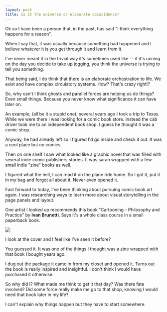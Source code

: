 ```yaml
---
layout: post
title: Is it the universe or elaborate coincidence?
---
```

Ok so I have been a person that, in the past, has said "I think everything happens for a reason".

When I say that, it was usually because something bad happened and I believe whatever it is you get through it and learn from it. 

I've never meant it in the trivial way it's sometimes used like -- if it's raining on the day you decide to take up jogging, you think the universe is trying to tell you something. 

That being said, I do think that there is an elaborate orchestration to life. We exist and have complex circulatory systems. How? That's crazy right!? 

So, why can't I think ghosts and parallel forces are helping us do things? Even small things. Because you never know what significance it can have later on. 

An example, (all be it a stupid one); several years ago I took a trip to Texas. While we were there I was looking for a comic book store. Instead the cab driver took me to an independent book shop. I guess he thought it was a comic shop. 

Anyway, he had already left so I figured I'd go inside and check it out. It was a cool place but no comics. 

Then on one shelf I saw what looked like a graphic novel that was filled with several indie comic publishers stories. It was saran wrapped with a few small indie "zine" books as well. 

I figured what the hell, I can read it on the plane ride home. So I got it, put it in my bag and forgot all about it. Never even opened it. 

Fast forward to today, I've been thinking about pursuing comic book art again. I was researching ways to learn more about visual storytelling in the page panels and layout.

One artist I looked up recommends this book "Cartooning - Philosophy and Practice" by **Ivan Brunetti**. Says it's a whole class course in a small paperback book. 

<a href="https://www.amazon.com/dp/B004V3QVLE/ref=as_li_ss_il?_encoding=UTF8&psc=1&linkCode=li3&tag=lorsmus-20&linkId=d1970182c75f6bba5e361585f1baf59f" target="_blank"><img border="0" src="//ws-na.amazon-adsystem.com/widgets/q?_encoding=UTF8&ASIN=B004V3QVLE&Format=_SL250_&ID=AsinImage&MarketPlace=US&ServiceVersion=20070822&WS=1&tag=lorsmus-20" ></a><img src="https://ir-na.amazon-adsystem.com/e/ir?t=lorsmus-20&l=li3&o=1&a=B004V3QVLE" width="1" height="1" border="0" alt="" style="border:none !important; margin:0px !important;" />

I look at the cover and I feel like I've seen it before?

You guessed it. It was one of the things I thought was a zine wrapped with that book I bought years ago. 

I dug out the package it came in from my closet and opened it. Turns out the book is really inspired and insightful. I don't think I would have purchased it otherwise. 

So why did I? What made me think to get it that day? Was there fate involved? Did some force really make me go to that shop, knowing I would need that book later in my life?

I can't explain why things happen but they have to start somewhere. 
